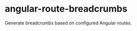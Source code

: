 angular-route-breadcrumbs
=========================

Generate breadcrumbs based on configured Angular routes.
